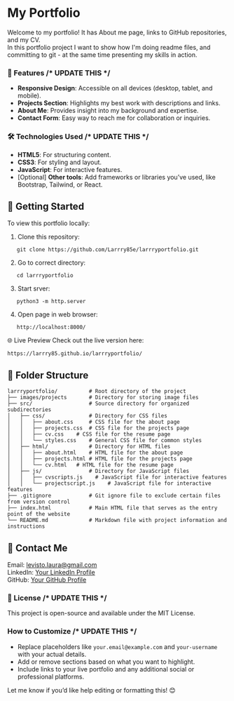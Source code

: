 # My Portfolio

Welcome to my portfolio! It has About me page, links to GitHub repositories, and my CV.      
In this portfolio project I want to show how I'm doing readme files, and committing to git - at the same time presenting my skills in action.

### 🌟 Features /* UPDATE THIS */

- **Responsive Design**: Accessible on all devices (desktop, tablet, and mobile).  
- **Projects Section**: Highlights my best work with descriptions and links.  
- **About Me**: Provides insight into my background and expertise.  
- **Contact Form**: Easy way to reach me for collaboration or inquiries.  

### 🛠️ Technologies Used /* UPDATE THIS */

- **HTML5**: For structuring content.  
- **CSS3**: For styling and layout.  
- **JavaScript**: For interactive features.  
- [Optional] **Other tools**: Add frameworks or libraries you’ve used, like Bootstrap, Tailwind, or React.  

## 🚀 Getting Started

To view this portfolio locally:  

1. Clone this repository:  
```
   git clone https://github.com/Larrry85e/larrryportfolio.git
```   
2. Go to correct directory:  
```
   cd larrryportfolio
```  
3. Start srver:  
```
   python3 -m http.server
```  
4. Open page in web browser:  
```
   http://localhost:8000/
```


🌐 Live Preview
Check out the live version here:
```
https://larrry85.github.io/larrryportfolio/
```

## 📂 Folder Structure
```
larrryportfolio/          # Root directory of the project
├── images/projects       # Directory for storing image files
├── src/                  # Source directory for organized subdirectories
│   ├── css/              # Directory for CSS files
│   │   ├── about.css     # CSS file for the about page
│   │   ├── projects.css  # CSS file for the projects page
│   │   ├── cv.css    # CSS file for the resume page
│   │   └── styles.css    # General CSS file for common styles
│   ├── html/             # Directory for HTML files
│   │   ├── about.html    # HTML file for the about page
│   │   ├── projects.html # HTML file for the projects page
│   │   └── cv.html   # HTML file for the resume page
│   ├── js/               # Directory for JavaScript files
│   │   ├── cvscripts.js    # JavaScript file for interactive features
│   │   └── projectscript.js    # JavaScript file for interactive features
├── .gitignore            # Git ignore file to exclude certain files from version control
├── index.html            # Main HTML file that serves as the entry point of the website
└── README.md             # Markdown file with project information and instructions  
```

## 📧 Contact Me

Email: levisto.laura@gmail.com      
LinkedIn: [Your LinkedIn Profile](https://www.linkedin.com/in/laura-levist%C3%B6-8bba06282/)    
GitHub: [Your GitHub Profile](https://github.com/Larrry85)     

### 📜 License /* UPDATE THIS */
This project is open-source and available under the MIT License.

### **How to Customize** /* UPDATE THIS */  
- Replace placeholders like `your.email@example.com` and `your-username` with your actual details.  
- Add or remove sections based on what you want to highlight.  
- Include links to your live portfolio and any additional social or professional platforms.  

Let me know if you’d like help editing or formatting this! 😊
